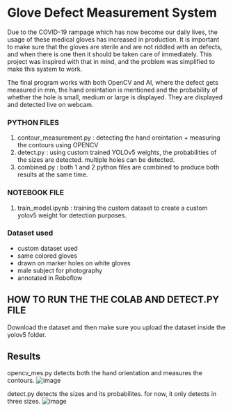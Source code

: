 # Glove Defect Measurement System

Due to the COVID-19 rampage which has now become our daily lives, the usage of these medical gloves has increased in production. It is important to make sure that the gloves are sterile and are not riddled with an defects, and when there is one then it should be taken care of immediately.
This project was inspired with that in mind, and the problem was simplified to make this system to work.

The final program works with both OpenCV and AI, where the defect gets measured in mm, the hand oreintation is mentioned and the probability of whether the hole is small, medium or large is displayed. They are displayed and detected live on webcam.


### PYTHON FILES
1. contour_measurement.py : detecting the hand oreintation + measuring the contours using OPENCV
2. detect.py : using custom trained YOLOv5 weights, the probabilities of the sizes are detected. multiple holes can be detected.
3. combined.py : both 1 and 2 python files are combined to produce both results at the same time.

### NOTEBOOK FILE
1. train_model.ipynb : training the custom dataset to create a custom yolov5 weight for detection purposes.

### Dataset used
- custom dataset used
- same colored gloves
- drawn on marker holes on white gloves
- male subject for photography
- annotated in Roboflow

## HOW TO RUN THE THE COLAB AND DETECT.PY FILE

Download the dataset and then make sure you upload the dataset inside the yolov5 folder.

## Results

opencv_mes.py detects both the hand orientation and measures the contours. 
![image](https://user-images.githubusercontent.com/72517618/166843060-0161b46d-3516-44fa-87e0-8ee9e6c9380d.png)

detect.py detects the sizes and its probabilites. for now, it only detects in three sizes.
![image](https://user-images.githubusercontent.com/72517618/166843317-b78d15b6-4c70-418d-b6cf-b794efcee011.png)


